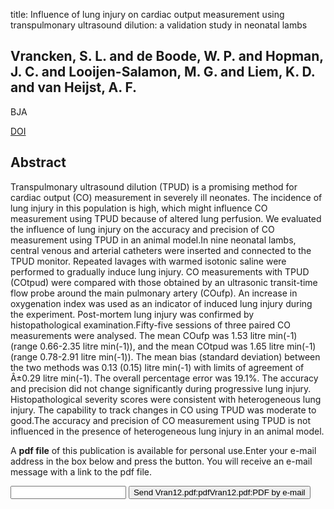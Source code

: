 title: Influence of lung injury on cardiac output measurement using transpulmonary ultrasound dilution: a validation study in neonatal lambs

## Vrancken, S. L. and de Boode, W. P. and Hopman, J. C. and Looijen-Salamon, M. G. and Liem, K. D. and van Heijst, A. F.
BJA

<a href="https://doi.org/10.1093/bja/aes297">DOI</a>

## Abstract
Transpulmonary ultrasound dilution (TPUD) is a promising method for cardiac output (CO) measurement in severely ill neonates. The incidence of lung injury in this population is high, which might influence CO measurement using TPUD because of altered lung perfusion. We evaluated the influence of lung injury on the accuracy and precision of CO measurement using TPUD in an animal model.In nine neonatal lambs, central venous and arterial catheters were inserted and connected to the TPUD monitor. Repeated lavages with warmed isotonic saline were performed to gradually induce lung injury. CO measurements with TPUD (COtpud) were compared with those obtained by an ultrasonic transit-time flow probe around the main pulmonary artery (COufp). An increase in oxygenation index was used as an indicator of induced lung injury during the experiment. Post-mortem lung injury was confirmed by histopathological examination.Fifty-five sessions of three paired CO measurements were analysed. The mean COufp was 1.53 litre min(-1) (range 0.66-2.35 litre min(-1)), and the mean COtpud was 1.65 litre min(-1) (range 0.78-2.91 litre min(-1)). The mean bias (standard deviation) between the two methods was 0.13 (0.15) litre min(-1) with limits of agreement of Â±0.29 litre min(-1). The overall percentage error was 19.1%. The accuracy and precision did not change significantly during progressive lung injury. Histopathological severity scores were consistent with heterogeneous lung injury. The capability to track changes in CO using TPUD was moderate to good.The accuracy and precision of CO measurement using TPUD is not influenced in the presence of heterogeneous lung injury in an animal model.

A <b>pdf file</b> of this publication is available for personal use.Enter your e-mail address in the box below and press the button. You will receive an e-mail message with a link to the pdf file.
<form action="sender.php">  <input type="text" name="email">  <input type="submit" value="Send Vran12.pdf:pdfVran12.pdf:PDF by e-mail"></form>
